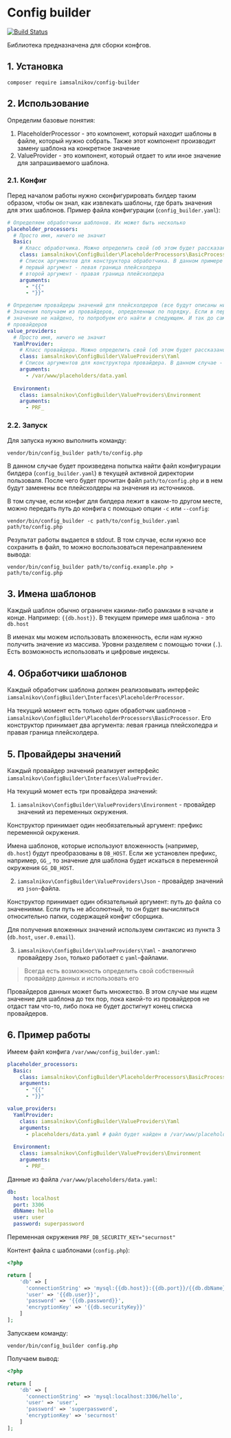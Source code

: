 # Config builder

[![Build Status](https://travis-ci.org/iamsalnikov/config-builder.svg?branch=master)](https://travis-ci.org/iamsalnikov/config-builder)

Библиотека предназначена для сборки конфгов.

## 1. Установка

```
composer require iamsalnikov/config-builder
```

## 2. Использование

Определим базовые понятия:

1. PlaceholderProcessor - это компонент, который находит шаблоны в файле, который нужно
собрать. Также этот компонент производит замену шаблона на конкретное значение
2. ValueProvider - это компонент, который отдает то или иное значение для запрашиваемого
шаблона.

### 2.1. Конфиг

Перед началом работы нужно сконфигурировать билдер таким образом, чтобы он знал, как извлекать
шаблоны, где брать значения для этих шаблонов. Пример файла конфигурации (`config_builder.yaml`):

```yaml
# Определяем обработчики шаблонов. Их может быть несколько
placeholder_processors:
  # Просто имя, ничего не значит
  Basic:
    # Класс обработчика. Можно определить свой (об этом будет рассказано ниже)
    class: iamsalnikov\ConfigBuilder\PlaceholderProcessors\BasicProcessor
    # Список аргументов для конструктора обработчика. В данном примере
    # первый аргумент - левая граница плейсхолдера
    # второй аргумент - правая граница плейсхолдера
    arguments:
      - "{{"
      - "}}"

# Определим провайдеры значений для плейсхолдеров (все будут описаны ниже)
# Значения получаем из провайдеров, определенных по порядку. Если в первом провайдере
# значение не найдено, то попробуем его найти в следующем. И так до самого конца списка
# провайдеров
value_providers:
  # Просто имя, ничего не значит
  YamlProvider:
    # Класс провайдера. Можно определить свой (об этом будет рассказано ниже)
    class: iamsalnikov\ConfigBuilder\ValueProviders\Yaml
    # Список аргументов для конструктора провайдера. В данном случае - путь до файла со значениями
    arguments:
      - /var/www/placeholders/data.yaml
      
  Environment:
    class: iamsalnikov\ConfigBuilder\ValueProviders\Environment
    arguments:
      - PRF_
```

### 2.2. Запуск

Для запуска нужно выполнить команду:

```
vendor/bin/config_builder path/to/config.php
```

В данном случае будет произведена попытка найти файл конфигурации билдера (`config_builder.yaml`) в текущей активной директории
пользоваля. После чего будет прочитан файл `path/to/config.php` и в нем будут заменены все плейсхолдеры на значения из
источников.

В том случае, если конфиг для билдера лежит в каком-то другом месте, можно передать путь до конфига с помощью опции `-c`
или `--config`:

```
vendor/bin/config_builder -c path/to/config_builder.yaml path/to/config.php
```

Результат работы выдается в stdout. В том случае, если нужно все сохранить в файл, то можно
воспользоваться перенаправлением вывода:

```
vendor/bin/config_builder path/to/config.example.php > path/to/config.php
```

## 3. Имена шаблонов

Каждый шаблон обычно ограничен какими-либо рамками в начале и конце. Например: `{{db.host}}`. В текущем
примере имя шаблона - это `db.host`

В именах мы можем использовать вложенность, если нам нужно получить значение из массива. Уровни
разделяем с помощью точки (`.`). Есть возможность использовать и цифровые индексы.

## 4. Обработчики шаблонов

Каждый обработчик шаблона должен реализовывать интерфейс `iamsalnikov\ConfigBuilder\Interfaces\PlaceholderProcessor`.

На текущий момент есть только один обработчик шаблонов - `iamsalnikov\ConfigBuilder\PlaceholderProcessors\BasicProcessor`. 
Его конструктор принимает два аргумента: левая граница плейсхоледра и правая граница плейсхолдера.

## 5. Провайдеры значений

Каждый провайдер значений реализует интерфейс `iamsalnikov\ConfigBuilder\Interfaces\ValueProvider`.

На текущий момет есть три провайдера значений:

1. `iamsalnikov\ConfigBuilder\ValueProviders\Environment` - провайдер значений из переменных окружения.

Конструктор принимает один необязательный аргумент: префикс переменной окружения.

Имена шаблонов, которые используют вложенность (например, `db.host`) будут преобразованы в `DB_HOST`.
Если же установлен префикс, например, `GG_`, то значение для шаблона будет искаться в переменной
окружения `GG_DB_HOST`.

2. `iamsalnikov\ConfigBuilder\ValueProviders\Json` - провайдер значений из `json`-файла.

Конструктор принимает один обязательный аргумент: путь до файла со значениями.
Если путь не абсолютный, то он будет вычисляться относительно папки, содержащей конфиг
сборщика.

Для получения вложенных значений используем синтаксис из пункта 3 (`db.host`, `user.0.email`).

3. `iamsalnikov\ConfigBuilder\ValueProviders\Yaml` - аналогично провайдеру `Json`, только работает
с `yaml`-файлами.

> Всегда есть возможность определить свой собственный провайдер данных и использовать его

Провайдеров данных может быть множество. В этом случае мы ищем значение для шаблона до тех пор, пока какой-то
из провайдеров не отдаст там что-то, либо пока не будет достигнут конец списка провайдеров.

## 6. Пример работы

Имеем файл конфига `/var/www/config_builder.yaml`:

```yaml
placeholder_processors:
  Basic:
    class: iamsalnikov\ConfigBuilder\PlaceholderProcessors\BasicProcessor
    arguments:
      - "{{"
      - "}}"

value_providers:
  YamlProvider:
    class: iamsalnikov\ConfigBuilder\ValueProviders\Yaml
    arguments:
      - placeholders/data.yaml # файл будет найден в /var/www/placeholders/data.yaml
      
  Environment:
    class: iamsalnikov\ConfigBuilder\ValueProviders\Environment
    arguments:
      - PRF_
```

Данные из файла `/var/www/placeholders/data.yaml`:

```yaml
db:
  host: localhost
  port: 3306
  dbName: hello
  user: user
  password: superpassword
```

Переменная окружения `PRF_DB_SECURITY_KEY="securnost"`
 
Контент файла с шаблонами (`config.php`):

```php
<?php

return [
    'db' => [
      'connectionString' => 'mysql:{{db.host}}:{{db.port}}/{{db.dbName}}',
      'user' => '{{db.user}}',
      'password' => '{{db.password}}',
      'encryptionKey' => '{{db.securityKey}}'
    ]
];
```

Запускаем команду:

```
vendor/bin/config_builder config.php
```

Получаем вывод:

```php
<?php

return [
    'db' => [
      'connectionString' => 'mysql:localhost:3306/hello',
      'user' => 'user',
      'password' => 'superpassword',
      'encryptionKey' => 'securnost'
    ]
];
```